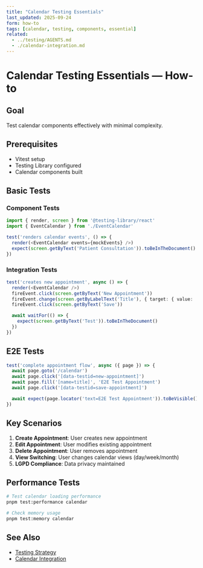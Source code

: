 ```yaml
---
title: "Calendar Testing Essentials"
last_updated: 2025-09-24
form: how-to
tags: [calendar, testing, components, essential]
related:
  - ../testing/AGENTS.md
  - ./calendar-integration.md
---
```


# Calendar Testing Essentials — How-to

## Goal

Test calendar components effectively with minimal complexity.

## Prerequisites

- Vitest setup
- Testing Library configured
- Calendar components built

## Basic Tests

### Component Tests

```typescript
import { render, screen } from '@testing-library/react'
import { EventCalendar } from './EventCalendar'

test('renders calendar events', () => {
  render(<EventCalendar events={mockEvents} />)
  expect(screen.getByText('Patient Consultation')).toBeInTheDocument()
})
```

### Integration Tests

```typescript
test('creates new appointment', async () => {
  render(<EventCalendar />)
  fireEvent.click(screen.getByText('New Appointment'))
  fireEvent.change(screen.getByLabelText('Title'), { target: { value: 'Test' } })
  fireEvent.click(screen.getByText('Save'))

  await waitFor(() => {
    expect(screen.getByText('Test')).toBeInTheDocument()
  })
})
```

## E2E Tests

```typescript
test('complete appointment flow', async ({ page }) => {
  await page.goto('/calendar')
  await page.click('[data-testid=new-appointment]')
  await page.fill('[name=title]', 'E2E Test Appointment')
  await page.click('[data-testid=save-appointment]')

  await expect(page.locator('text=E2E Test Appointment')).toBeVisible()
})
```

## Key Scenarios

1. **Create Appointment**: User creates new appointment
2. **Edit Appointment**: User modifies existing appointment
3. **Delete Appointment**: User removes appointment
4. **View Switching**: User changes calendar views (day/week/month)
5. **LGPD Compliance**: Data privacy maintained

## Performance Tests

```bash
# Test calendar loading performance
pnpm test:performance calendar

# Check memory usage
pnpm test:memory calendar
```

## See Also

- [Testing Strategy](../testing/AGENTS.md)
- [Calendar Integration](./calendar-integration.md)
